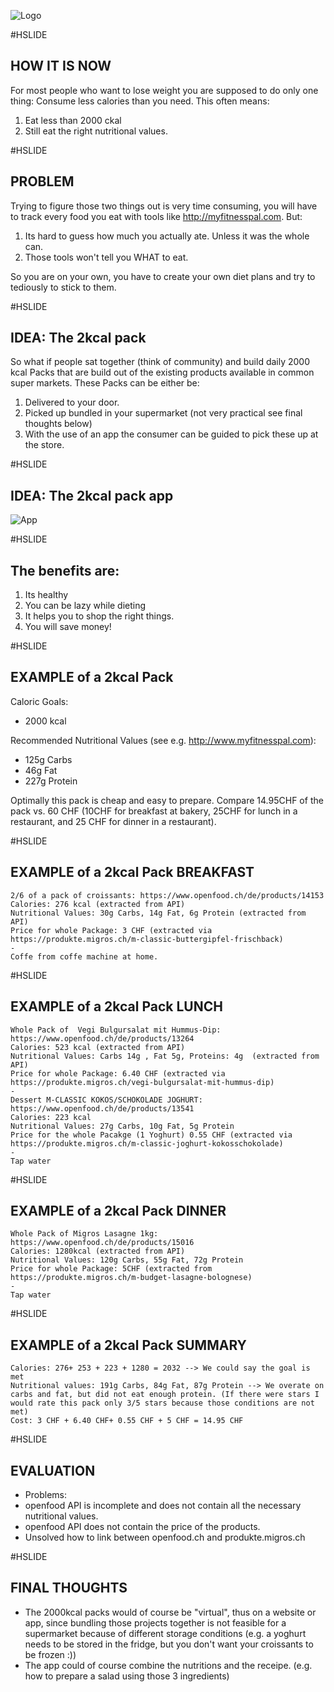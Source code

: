 
![Logo](http://i.imgur.com/ewtsGPn.png "Eat healthy, lose weight, shop like a pro and save money.")

#HSLIDE
## HOW IT IS NOW

For most people who want to lose weight you are supposed to do only one thing: Consume less calories than you need. This often means:

1. Eat less than 2000 ckal
2. Still eat the right nutritional values. 

#HSLIDE
## PROBLEM
Trying to figure those two things out is very time consuming, you will have to track every food you eat with tools like http://myfitnesspal.com. But:

1. Its hard to guess how much you actually ate. Unless it was the whole can. 
2. Those tools won't tell you WHAT to eat. 

So you are on your own, you have to create your own diet plans and try to tediously to stick to them. 

#HSLIDE
## IDEA: The 2kcal pack

So what if people sat together (think of community) and build daily 2000 kcal Packs that are build out of the existing products available in common super markets. These Packs can be either be:

1. Delivered to your door.
2. Picked up bundled in your supermarket (not very practical see final thoughts below)
3. With the use of an app the consumer can be guided to pick these up at the store.

#HSLIDE
## IDEA: The 2kcal pack app

![App](http://i.imgur.com/PNUL8oC.jpg "A little app helps you to find your 2kcal pack")

#HSLIDE
## The benefits are: 

1. Its healthy
2. You can be lazy while dieting
3. It helps you to shop the right things. 
4. You will save money!

#HSLIDE
## EXAMPLE of a 2kcal Pack

Caloric Goals: 

- 2000 kcal

Recommended Nutritional Values (see e.g. http://www.myfitnesspal.com): 

- 125g Carbs
- 46g Fat
- 227g Protein

Optimally this pack is cheap and easy to prepare. Compare 14.95CHF of the pack vs. 60 CHF (10CHF for breakfast at bakery, 25CHF for lunch in a restaurant, and 25 CHF for dinner in a restaurant). 

#HSLIDE
## EXAMPLE of a 2kcal Pack BREAKFAST
    2/6 of a pack of croissants: https://www.openfood.ch/de/products/14153 
    Calories: 276 kcal (extracted from API)
    Nutritional Values: 30g Carbs, 14g Fat, 6g Protein (extracted from API)
    Price for whole Package: 3 CHF (extracted via https://produkte.migros.ch/m-classic-buttergipfel-frischback)
    -
    Coffe from coffe machine at home. 

#HSLIDE
## EXAMPLE of a 2kcal Pack LUNCH 
    Whole Pack of  Vegi Bulgursalat mit Hummus-Dip: https://www.openfood.ch/de/products/13264
    Calories: 523 kcal (extracted from API)
    Nutritional Values: Carbs 14g , Fat 5g, Proteins: 4g  (extracted from API)
    Price for whole Package: 6.40 CHF (extracted via https://produkte.migros.ch/vegi-bulgursalat-mit-hummus-dip)
    -
    Dessert M-CLASSIC KOKOS/SCHOKOLADE JOGHURT: https://www.openfood.ch/de/products/13541
    Calories: 223 kcal
    Nutritional Values: 27g Carbs, 10g Fat, 5g Protein
    Price for the whole Pacakge (1 Yoghurt) 0.55 CHF (extracted via https://produkte.migros.ch/m-classic-joghurt-kokosschokolade)
    - 
    Tap water

#HSLIDE
## EXAMPLE of a 2kcal Pack DINNER
    Whole Pack of Migros Lasagne 1kg: https://www.openfood.ch/de/products/15016
    Calories: 1280kcal (extracted from API)
    Nutritional Values: 120g Carbs, 55g Fat, 72g Protein
    Price for whole Package: 5CHF (extracted from https://produkte.migros.ch/m-budget-lasagne-bolognese)
    - 
    Tap water

#HSLIDE
## EXAMPLE of a 2kcal Pack SUMMARY
    Calories: 276+ 253 + 223 + 1280 = 2032 --> We could say the goal is met
    Nutritional values: 191g Carbs, 84g Fat, 87g Protein --> We overate on carbs and fat, but did not eat enough protein. (If there were stars I would rate this pack only 3/5 stars because those conditions are not met)
    Cost: 3 CHF + 6.40 CHF+ 0.55 CHF + 5 CHF = 14.95 CHF

#HSLIDE
## EVALUATION

- Problems:
 - openfood API is incomplete and does not contain all the necessary nutritional values. 
 - openfood API does not contain the price of the products. 
 - Unsolved how to link between openfood.ch and produkte.migros.ch

#HSLIDE
## FINAL THOUGHTS

- The 2000kcal packs would of course be "virtual", thus on a website or app, since bundling those projects together is not feasible for a supermarket because of different storage conditions (e.g. a yoghurt needs to be stored in the fridge, but you don't want your croissants to be frozen :))
- The app could of course combine the nutritions and the receipe. (e.g. how to prepare a salad using those 3 ingredients)
